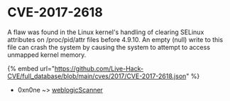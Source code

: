 # CVE-2017-2618

A flaw was found in the Linux kernel's handling of clearing SELinux attributes on /proc/pid/attr files before 4.9.10. An empty (null) write to this file can crash the system by causing the system to attempt to access unmapped kernel memory.

{% embed url="https://github.com/Live-Hack-CVE/full_database/blob/main/cves/2017/CVE-2017-2618.json" %}


* 0xn0ne ~> [weblogicScanner](https://www.alice-snow.ru/2017/database/cve-2017-2618/weblogicscanner-0xn0ne)